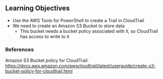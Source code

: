 ## Learning Objectives

* Use the AWS Tools for PowerShell to create a Trail in CloudTrail 
* We need to create an Amazon S3 Bucket to store data
  * This bucket needs a bucket policy associated with it, so CloudTrail has access to write to it

### References

Amazon S3 Bucket policy for CloudTrail: https://docs.aws.amazon.com/awscloudtrail/latest/userguide/create-s3-bucket-policy-for-cloudtrail.html
